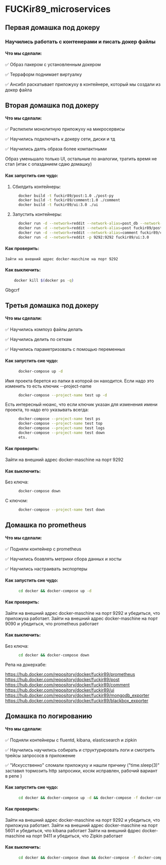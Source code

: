 # FUCKir89_microservices

## Первая домашка под докеру

### Научились работать с контенерами и писать докер файлы

#### Что мы сделали:
   :white_check_mark: Образ пакером с установленным докером

   :white_check_mark: Терраформ поднимает виртуалку

   :white_check_mark: Ансибл раскатывает приложуху в контейнере, который мы создали из докер файла



## Вторая домашка под докеру

#### Что мы сделали:
   :white_check_mark: Распилили монолитную приложуху на микросервисы

   :white_check_mark: Научились подключать к докеру сети, диски и тд

   :white_check_mark: Научились далть образа более компактными

Образ уменьшало только UI, остальные по аналогии, тратить время не стал (итак с опазданием сдаю домашку)

#### Как запустить сие чудо:

   1. Сбилдить контейнеры:
```bash
      docker build -t fuckir89/post:1.0 ./post-py
      docker build -t fuckir89/comment:1.0 ./comment
      docker build -t fuckir89/ui:3.0 ./ui
```

   2. Запустить контейнеры:
```bash
      docker run -d --network=reddit --network-alias=post_db --network-alias=comment_db -v reddit_db:/data/db mongo:latest
      docker run -d --network=reddit --network-alias=post fuckir89/post:1.0
      docker run -d --network=reddit --network-alias=comment fuckir89/comment:1.0
      docker run -d --network=reddit -p 9292:9292 fuckir89/ui:3.0
```

#### Как проверить:

    Зайти на внешний адрес docker-maschine на порт 9292

#### Как выключить:
```bash
    docker kill $(docker ps -q)
```
Gbgcrf
## Третья домашка под докеру

#### Что мы сделали:
   :white_check_mark: Научились компоуз файлы делать

   :white_check_mark: Научились делить по сеткам

   :white_check_mark: Научились параметризовать с помощью переменных

#### Как запустить сие чудо:

```bash
      docker-compose up -d
```

   Имя проекта берется из папки в которой он находится. Если надо это изменить то есть ключик --project-name
```bash
      docker-compose --project-name test up -d
```

   Есть интересный нюанс, что если ключик указан для изменения имени проекта, то надо его указывать всегда:
```bash
      docker-compose --project-name test ps
      docker-compose --project-name test top
      docker-compose --project-name test logs
      docker-compose --project-name test down
      ets.
```

#### Как проверить:

   Зайти на внешний адрес docker-maschine на порт 9292

#### Как выключить:
   Без ключа:
```bash
      docker-compose down
```
   С ключом:
```bash
      docker-compose --project-name test down
```

## Домашка по prometheus

#### Что мы сделали:
   :white_check_mark: Подняли контейнер с prometheus

   :white_check_mark: Научились боавлять метрики сбора данных и хосты

   :white_check_mark: Научились настраивать экспортеры

#### Как запустить сие чудо:

```bash
      cd docker && docker-compose up -d
```
#### Как проверить:

   Зайти на внешний адрес docker-maschine на порт 9292 и убедиться, что приложуха работает.
   Зайти на внешний адрес docker-maschine на порт 9090 и убедиться, что prometheus работает

#### Как выключить:
   Без ключа:
```bash
      cd docker && docker-compose down
```

Репа на докерхабе: 

  https://hub.docker.com/repository/docker/fuckir89/prometheus
  https://hub.docker.com/repository/docker/fuckir89/post
  https://hub.docker.com/repository/docker/fuckir89/comment
  https://hub.docker.com/repository/docker/fuckir89/ui
  https://hub.docker.com/repository/docker/fuckir89/mongodb_exporter
  https://hub.docker.com/repository/docker/fuckir89/blackbox_exporter

## Домашка по логированию

#### Что мы сделали:
   :white_check_mark: Подняли контейнеры с fluentd, kibana, elasticsearch и zipkin

   :white_check_mark: Научились научились собирать и структурировать логи и смотреть трейсы запрососв в приложение

   :white_check_mark: "Искусственно" сломали приложуху и нашли причину ("time.sleep(3)" заставил тормозить http запросики, косяк исправлен, рабочий вариант в репе )

#### Как запустить сие чудо:

```bash
      cd docker && docker-compose up -d && docker-compose -f docker-compose-logging.yml up -d
```
#### Как проверить:

   Зайти на внешний адрес docker-maschine на порт 9292 и убедиться, что приложуха работает.
   Зайти на внешний адрес docker-maschine на порт 5601 и убедиться, что kibana работает
   Зайти на внешний фдрес docker-maschine на порт 9411 и убедиться, что Zipkin работает

#### Как выключить:
  
```bash
      cd docker && docker-compose down && docker-compose -f docker-compose-logging.yml down
```
